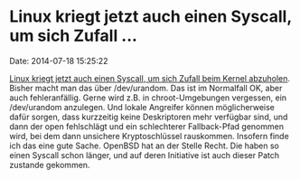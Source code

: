 Linux kriegt jetzt auch einen Syscall, um sich Zufall \...
==========================================================

Date: 2014-07-18 15:25:22

[Linux kriegt jetzt auch einen Syscall, um sich Zufall beim Kernel
abzuholen](http://lists.openwall.net/linux-kernel/2014/07/17/235).
Bisher macht man das über /dev/urandom. Das ist im Normalfall OK, aber
auch fehleranfällig. Gerne wird z.B. in chroot-Umgebungen vergessen, ein
/dev/urandom anzulegen. Und lokale Angreifer können möglicherweise dafür
sorgen, dass kurzzeitig keine Deskriptoren mehr verfügbar sind, und dann
der open fehlschlägt und ein schlechterer Fallback-Pfad genommen wird,
bei dem dann unsichere Kryptoschlüssel rauskommen. Insofern finde ich
das eine gute Sache. OpenBSD hat an der Stelle Recht. Die haben so einen
Syscall schon länger, und auf deren Initiative ist auch dieser Patch
zustande gekommen.
